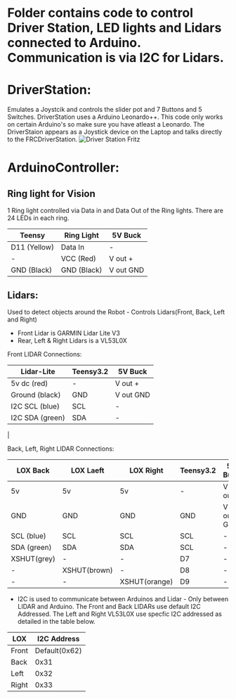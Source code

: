 # Folder contains code to control Driver Station, LED lights and Lidars connected to Arduino. Communication is via I2C for Lidars.

DriverStation:
==============
Emulates a Joystcik and controls the slider pot and 7 Buttons and 5 Switches. DriverStation uses a Arduino Leonardo++. This code only works on certain Arduino's so make sure you have atleast a Leonardo. The DriverStaion appears as a Joystick device on the Laptop and talks directly to the FRCDriverStation.
![Driver Station Fritz](/images/DriverStation.jpg "Driver Station Layout")

ArduinoController: 
=================
Ring light for Vision
----------------------
1 Ring light controlled via Data in and Data Out of the Ring lights. There are 24 LEDs in each ring.

|Teensy      | Ring Light   |   5V Buck |
|-------     | ----------   |---------- |
|D11 (Yellow)|   Data In    | -         |
|-           |   VCC (Red)  | V out +   |
|GND (Black) |   GND (Black)| V out GND |


Lidars:
------
Used to detect objects around the Robot - Controls Lidars(Front, Back, Left and Right)
* Front Lidar is GARMIN Lidar Lite V3
* Rear, Left & Right Lidars is a VL53L0X

Front LIDAR Connections:

|  Lidar-Lite      | Teensy3.2 |   5V Buck |
|------------------|-----------|-----------|
| 5v dc (red)      |     -     | V out +   |
| Ground (black)   |     GND   | V out GND |
| I2C SCL (blue)   |     SCL   | -         |
| I2C SDA (green)  |     SDA   | -         |
|
 
Back, Left, Right LIDAR Connections:

|  LOX Back   | LOX Laeft  | LOX Right   | Teensy3.2 |   5V Buck |
|-------------|------------|-------------|-----------|-----------|
|    5v       |     5v     |     5v      |    -      | V out +   |
|    GND      |     GND    |     GND     |     GND   | V out GND |  
|  SCL (blue) |     SCL    |     SCL     |     SCL   |    -      |
|  SDA (green)|     SDA    |     SDA     |     SCL   |    -      |
|  XSHUT(grey)|     -      |     -       |     D7    |    -      |
|  -          |XSHUT(brown)|     -       |     D8    |    -      |
|  -          |     -      |XSHUT(orange)|     D9    |    -      |


* I2C is used to communicate between Arduinos and Lidar - Only between LIDAR and Arduino. The Front and Back LIDARs use default I2C Addressed. The Left and Right VL53L0X use specfic I2C addressed as detailed in the table below.

| LOX  | I2C Address    |
|------|----------------|
| Front|   Default(0x62)|
| Back |   0x31         |
| Left |   0x32         |
| Right|   0x33         |



